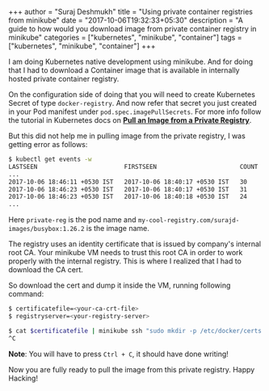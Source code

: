 +++
author = "Suraj Deshmukh"
title = "Using private container registries from minikube"
date = "2017-10-06T19:32:33+05:30"
description = "A guide to how would you download image from private container registry in minikube"
categories = ["kubernetes", "minikube", "container"]
tags = ["kubernetes", "minikube", "container"]
+++

I am doing Kubernetes native development using minikube. And for doing that I had to
download a Container image that is available in internally hosted private container registry. 

On the configuration side of doing that you will need to create Kubernetes Secret of type
`docker-registry`. And now refer that secret you just created in your Pod manifest under
`pod.spec.imagePullSecrets`. For more info follow the tutorial in Kubernetes docs on
**[Pull an Image from a Private Registry](https://kubernetes.io/docs/tasks/configure-pod-container/pull-image-private-registry/)**.

But this did not help me in pulling image from the private registry, I was getting error as
follows:

```bash
$ kubectl get events -w
LASTSEEN                        FIRSTSEEN                       COUNT     NAME          KIND      SUBOBJECT                                TYPE      REASON                  SOURCE           MESSAGE
...
2017-10-06 18:46:11 +0530 IST   2017-10-06 18:40:17 +0530 IST   30        private-reg   Pod                 Warning   FailedSync   kubelet, minikube   Error syncing pod
2017-10-06 18:46:23 +0530 IST   2017-10-06 18:40:17 +0530 IST   31        private-reg   Pod                 Warning   FailedSync   kubelet, minikube   Error syncing pod
2017-10-06 18:46:23 +0530 IST   2017-10-06 18:40:18 +0530 IST   24        private-reg   Pod       spec.containers{private-reg-container}   Normal    BackOff   kubelet, minikube   Back-off pulling image "my-cool-registry.com/surajd-images/busybox:1.26.2"
...
```

Here `private-reg` is the pod name and `my-cool-registry.com/surajd-images/busybox:1.26.2`
is the image name.


The registry uses an identity certificate that is issued by company's internal root CA.
Your minikube VM needs to trust this root CA in order to work properly with the internal
registry. This is where I realized that I had to download the CA cert.

So download the cert and dump it inside the VM, running following command:

```bash
$ certificatefile=<your-ca-crt-file>
$ registryserver=<your-registry-server>

$ cat $certificatefile | minikube ssh "sudo mkdir -p /etc/docker/certs.d/$registryserver && sudo tee /etc/docker/certs.d/$registryserver/ca.crt"
^C
```

**Note**: You will have to press `Ctrl + C`, it should have done writing!

Now you are fully ready to pull the image from this private registry. Happy Hacking!
